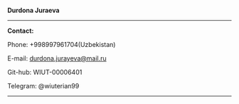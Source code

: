 **Durdona Juraeva**
________
**Contact:**

Phone: +998997961704(Uzbekistan) 

E-mail: durdona.jurayeva@mail.ru

Git-hub: WIUT-00006401

Telegram: @wiuterian99

______





